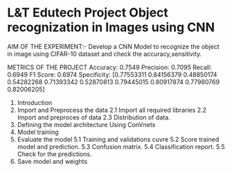 # L&T Edutech Project Object recognization in Images using CNN
AIM OF THE EXPERIMENT:-
     Develop a CNN Model to recognize the object in image using CIFAR-10 dataset and check the accuracy,sensitivity.
     
METRICS OF THE PROJECT
     Accuracy: 0.7549
     Precision: 0.7095
     Recall: 0.6949
     F1 Score: 0.6974
     Specificity: [0.77553311 0.84156379 0.48850174 0.54282268 0.71393342 0.52870813 0.79445015 0.80917874 0.77980769 0.82006205]

1. Introduction
2. Import and Preprocess the data
     2.1 Import all required libraries
     2.2 Import and preproces of data
     2.3 Distribution of data.
3. Defining the model architecture Using ConVnets
4. Model training
5. Evaluate the model
  5.1 Training and validations cuvre
  5.2 Score trained model and prediction.
  5.3 Confusion matrix.
  5.4 Classification report.
  5.5 Check for the predictions.
6. Save model and weights
     
